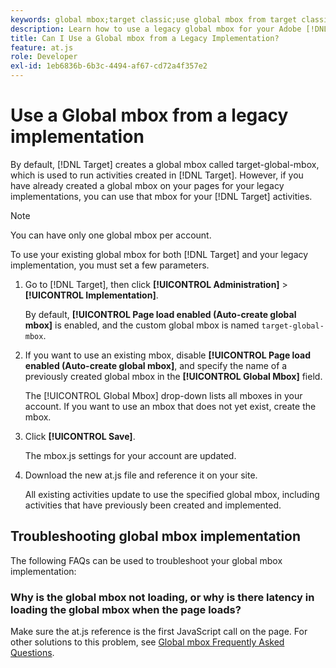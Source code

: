 ```yaml
---
keywords: global mbox;target classic;use global mbox from target classic
description: Learn how to use a legacy global mbox for your Adobe [!DNL Target] activities if you have already created a global mbox on your pages for your legacy implementations.
title: Can I Use a Global mbox from a Legacy Implementation?
feature: at.js
role: Developer
exl-id: 1eb6836b-6b3c-4494-af67-cd72a4f357e2
---
```

# Use a Global mbox from a legacy implementation

By default, [!DNL Target] creates a global mbox called target-global-mbox, which is used to run activities created in [!DNL Target]. However, if you have already created a global mbox on your pages for your legacy implementations, you can use that mbox for your [!DNL Target] activities.

>[!NOTE]
>
>You can have only one global mbox per account.

To use your existing global mbox for both [!DNL Target] and your legacy implementation, you must set a few parameters. 

1. Go to [!DNL Target], then click **[!UICONTROL Administration]** > **[!UICONTROL Implementation]**.

   By default, **[!UICONTROL Page load enabled (Auto-create global mbox]** is enabled, and the custom global mbox is named `target-global-mbox`.

1. If you want to use an existing mbox, disable **[!UICONTROL Page load enabled (Auto-create global mbox]**, and specify the name of a previously created global mbox in the **[!UICONTROL Global Mbox]** field.

   The [!UICONTROL Global Mbox] drop-down lists all mboxes in your account. If you want to use an mbox that does not yet exist, create the mbox.

1. Click **[!UICONTROL Save]**.

   The mbox.js settings for your account are updated.

1. Download the new at.js file and reference it on your site.

   All existing activities update to use the specified global mbox, including activities that have previously been created and implemented.

## Troubleshooting global mbox implementation

The following FAQs can be used to troubleshoot your global mbox implementation:

### Why is the global mbox not loading, or why is there latency in loading the global mbox when the page loads?

Make sure the at.js reference is the first JavaScript call on the page. For other solutions to this problem, see [Global mbox Frequently Asked Questions](/help/c-implementing-target/c-implementing-target-for-client-side-web/c-target-atjs-faq/global-mbox-frequently-asked-questions.md).
